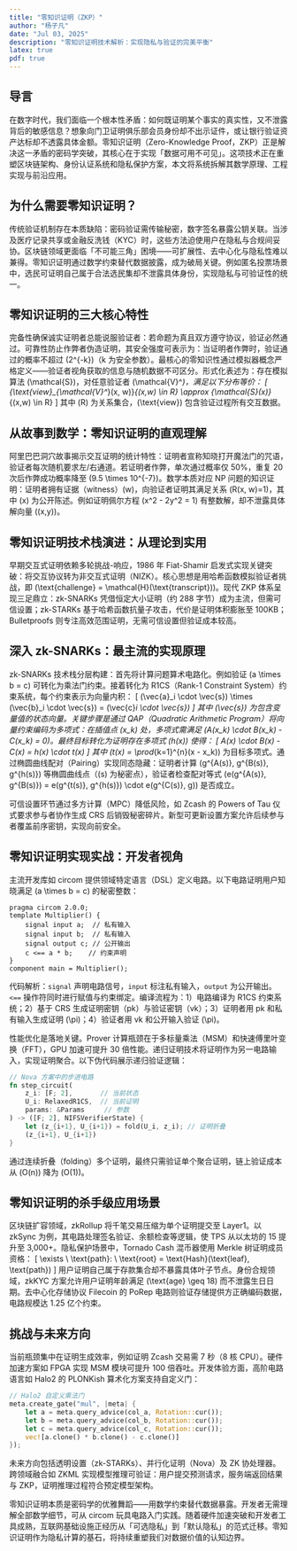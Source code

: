 ```yaml
---
title: "零知识证明（ZKP）"
author: "杨子凡"
date: "Jul 03, 2025"
description: "零知识证明技术解析：实现隐私与验证的完美平衡"
latex: true
pdf: true
---
```


## 导言

在数字时代，我们面临一个根本性矛盾：如何既证明某个事实的真实性，又不泄露背后的敏感信息？想象向门卫证明俱乐部会员身份却不出示证件，或让银行验证资产达标却不透露具体金额。零知识证明（Zero-Knowledge Proof，ZKP）正是解决这一矛盾的密码学突破，其核心在于实现「数据可用不可见」。这项技术正在重塑区块链架构、身份认证系统和隐私保护方案，本文将系统拆解其数学原理、工程实现与前沿应用。

## 为什么需要零知识证明？

传统验证机制存在本质缺陷：密码验证需传输秘密，数字签名暴露公钥关联。当涉及医疗记录共享或金融反洗钱（KYC）时，这些方法迫使用户在隐私与合规间妥协。区块链领域更面临「不可能三角」困境——可扩展性、去中心化与隐私性难以兼得。零知识证明通过数学约束替代数据披露，成为破局关键。例如匿名投票场景中，选民可证明自己属于合法选民集却不泄露具体身份，实现隐私与可验证性的统一。

## 零知识证明的三大核心特性

完备性确保诚实证明者总能说服验证者：若命题为真且双方遵守协议，验证必然通过。可靠性防止作弊者伪造证明，其安全强度可表示为：当证明者作弊时，验证通过的概率不超过 \(2^{-k}\)（k 为安全参数）。最核心的零知识性通过模拟器概念严格定义——验证者视角获取的信息与随机数据不可区分。形式化表述为：存在模拟算法 \(\mathcal{S}\)，对任意验证者 \(\mathcal{V}^*\)，满足以下分布等价：
\[
\{\text{view}_{\mathcal{V}^*}(x, w)\}_{(x,w) \in R} \approx \{\mathcal{S}(x)\}_{(x,w) \in R}
\]
其中 \(R\) 为关系集合，\(\text{view}\) 包含验证过程所有交互数据。

## 从故事到数学：零知识证明的直观理解

阿里巴巴洞穴故事揭示交互证明的统计特性：证明者宣称知晓打开魔法门的咒语，验证者每次随机要求左/右通道。若证明者作弊，单次通过概率仅 50%，重复 20 次后作弊成功概率降至 \(9.5 \times 10^{-7}\)。数学本质对应 NP 问题的知识证明：证明者拥有证据（witness）\(w\)，向验证者证明其满足关系 \(R(x, w)=1\)，其中 \(x\) 为公开陈述。例如证明佩尔方程 \(x^2 - 2y^2 = 1\) 有整数解，却不泄露具体解向量 \((x,y)\)。

## 零知识证明技术栈演进：从理论到实用

早期交互式证明依赖多轮挑战-响应，1986 年 Fiat-Shamir 启发式实现关键突破：将交互协议转为非交互式证明（NIZK）。核心思想是用哈希函数模拟验证者挑战，即 \(\text{challenge} = \mathcal{H}(\text{transcript})\)。现代 ZKP 体系呈现三足鼎立：zk-SNARKs 凭借恒定大小证明（约 288 字节）成为主流，但需可信设置；zk-STARKs 基于哈希函数抗量子攻击，代价是证明体积膨胀至 100KB；Bulletproofs 则专注高效范围证明，无需可信设置但验证成本较高。

## 深入 zk-SNARKs：最主流的实现原理

zk-SNARKs 技术栈分层构建：首先将计算问题算术电路化。例如验证 \(a \times b = c\) 可转化为乘法门约束。接着转化为 R1CS（Rank-1 Constraint System）约束系统，每个约束表示为向量内积：
\[
(\vec{a}_i \cdot \vec{s}) \times (\vec{b}_i \cdot \vec{s}) = (\vec{c}_i \cdot \vec{s})
\]
其中 \(\vec{s}\) 为包含变量值的状态向量。关键步骤是通过 QAP（Quadratic Arithmetic Program）将向量约束编码为多项式：在插值点 \(x_k\) 处，多项式需满足 \(A(x_k) \cdot B(x_k) - C(x_k) = 0\)。最终目标转化为证明存在多项式 \(h(x)\) 使得：
\[
A(x) \cdot B(x) - C(x) = h(x) \cdot t(x)
\]
其中 \(t(x) = \prod_{k=1}^{n}(x - x_k)\) 为目标多项式。通过椭圆曲线配对（Pairing）实现同态隐藏：证明者计算 \(g^{A(s)}, g^{B(s)}, g^{h(s)}\) 等椭圆曲线点（\(s\) 为秘密点），验证者检查配对等式 \(e(g^{A(s)}, g^{B(s)}) = e(g^{t(s)}, g^{h(s)}) \cdot e(g^{C(s)}, g)\) 是否成立。

可信设置环节通过多方计算（MPC）降低风险，如 Zcash 的 Powers of Tau 仪式要求参与者协作生成 CRS 后销毁秘密碎片。新型可更新设置方案允许后续参与者覆盖前序密钥，实现向前安全。

## 零知识证明实现实战：开发者视角

主流开发库如 circom 提供领域特定语言（DSL）定义电路。以下电路证明用户知晓满足 \(a \times b = c\) 的秘密整数：
```circom
pragma circom 2.0.0;
template Multiplier() {
    signal input a;  // 私有输入
    signal input b;  // 私有输入
    signal output c; // 公开输出
    c <== a * b;    // 约束声明
}
component main = Multiplier();
```
代码解析：`signal` 声明电路信号，`input` 标注私有输入，`output` 为公开输出。`<==` 操作符同时进行赋值与约束绑定。编译流程为：1）电路编译为 R1CS 约束系统；2）基于 CRS 生成证明密钥（pk）与验证密钥（vk）；3）证明者用 pk 和私有输入生成证明 \(\pi\)；4）验证者用 vk 和公开输入验证 \(\pi\)。

性能优化是落地关键。Prover 计算瓶颈在于多标量乘法（MSM）和快速傅里叶变换（FFT），GPU 加速可提升 30 倍性能。递归证明技术将证明作为另一电路输入，实现证明聚合。以下伪代码展示递归验证逻辑：
```rust
// Nova 方案中的步进电路
fn step_circuit(
    z_i: [F; 2],       // 当前状态
    U_i: RelaxedR1CS,  // 当前证明
    params: &Params     // 参数
) -> ([F; 2], NIFSVerifierState) {
    let (z_{i+1}, U_{i+1}) = fold(U_i, z_i); // 证明折叠
    (z_{i+1}, U_{i+1})
}
```
通过连续折叠（folding）多个证明，最终只需验证单个聚合证明，链上验证成本从 \(O(n)\) 降为 \(O(1)\)。

## 零知识证明的杀手级应用场景

区块链扩容领域，zkRollup 将千笔交易压缩为单个证明提交至 Layer1。以 zkSync 为例，其电路处理签名验证、余额检查等逻辑，使 TPS 从以太坊的 15 提升至 3,000+。隐私保护场景中，Tornado Cash 混币器使用 Merkle 树证明成员资格：
\[
\exists \ \text{path}: \ \text{root} = \text{Hash}(\text{leaf}, \text{path})
\]
用户证明自己属于存款集合却不暴露具体叶子节点。身份合规领域，zkKYC 方案允许用户证明年龄满足 \(\text{age} \geq 18\) 而不泄露生日日期。去中心化存储协议 Filecoin 的 PoRep 电路则验证存储提供方正确编码数据，电路规模达 1.25 亿个约束。

## 挑战与未来方向

当前瓶颈集中在证明生成效率，例如证明 Zcash 交易需 7 秒（8 核 CPU）。硬件加速方案如 FPGA 实现 MSM 模块可提升 100 倍吞吐。开发体验方面，高阶电路语言如 Halo2 的 PLONKish 算术化方案支持自定义门：
```rust
// Halo2 自定义乘法门
meta.create_gate("mul", |meta| {
    let a = meta.query_advice(col_a, Rotation::cur());
    let b = meta.query_advice(col_b, Rotation::cur());
    let c = meta.query_advice(col_c, Rotation::cur());
    vec![a.clone() * b.clone() - c.clone()]
});
```
未来方向包括透明设置（zk-STARKs）、并行化证明（Nova）及 ZK 协处理器。跨领域融合如 ZKML 实现模型推理可验证：用户提交预测请求，服务端返回结果与 ZKP，证明推理过程符合预定模型架构。


零知识证明本质是密码学的优雅舞蹈——用数学约束替代数据暴露。开发者无需理解全部数学细节，可从 circom 玩具电路入门实践。随着硬件加速突破和开发者工具成熟，互联网基础设施正经历从「可选隐私」到「默认隐私」的范式迁移。零知识证明作为隐私计算的基石，将持续重塑我们对数据价值的认知边界。
